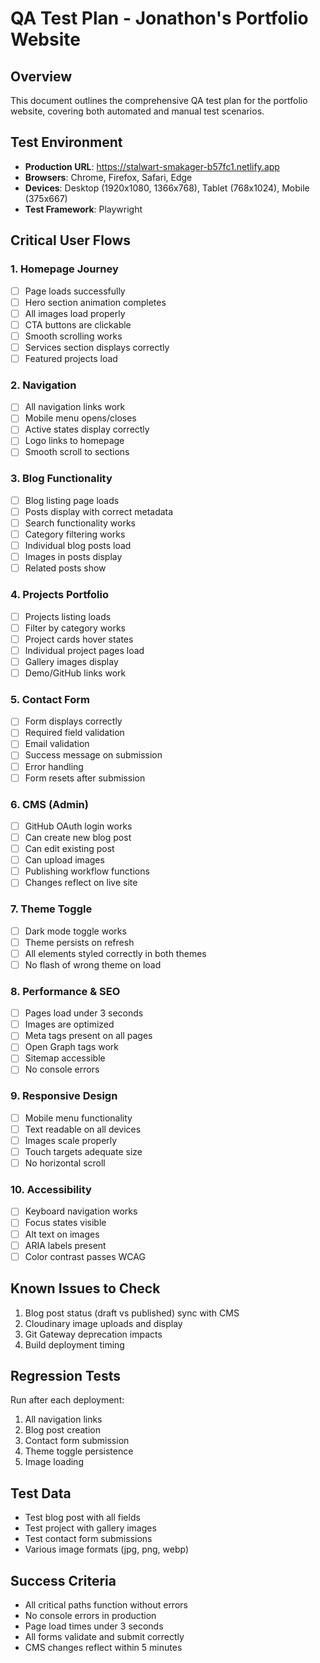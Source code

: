 # QA Test Plan - Jonathon's Portfolio Website

## Overview
This document outlines the comprehensive QA test plan for the portfolio website, covering both automated and manual test scenarios.

## Test Environment
- **Production URL**: https://stalwart-smakager-b57fc1.netlify.app
- **Browsers**: Chrome, Firefox, Safari, Edge
- **Devices**: Desktop (1920x1080, 1366x768), Tablet (768x1024), Mobile (375x667)
- **Test Framework**: Playwright

## Critical User Flows

### 1. Homepage Journey
- [ ] Page loads successfully
- [ ] Hero section animation completes
- [ ] All images load properly
- [ ] CTA buttons are clickable
- [ ] Smooth scrolling works
- [ ] Services section displays correctly
- [ ] Featured projects load

### 2. Navigation
- [ ] All navigation links work
- [ ] Mobile menu opens/closes
- [ ] Active states display correctly
- [ ] Logo links to homepage
- [ ] Smooth scroll to sections

### 3. Blog Functionality
- [ ] Blog listing page loads
- [ ] Posts display with correct metadata
- [ ] Search functionality works
- [ ] Category filtering works
- [ ] Individual blog posts load
- [ ] Images in posts display
- [ ] Related posts show

### 4. Projects Portfolio
- [ ] Projects listing loads
- [ ] Filter by category works
- [ ] Project cards hover states
- [ ] Individual project pages load
- [ ] Gallery images display
- [ ] Demo/GitHub links work

### 5. Contact Form
- [ ] Form displays correctly
- [ ] Required field validation
- [ ] Email validation
- [ ] Success message on submission
- [ ] Error handling
- [ ] Form resets after submission

### 6. CMS (Admin)
- [ ] GitHub OAuth login works
- [ ] Can create new blog post
- [ ] Can edit existing post
- [ ] Can upload images
- [ ] Publishing workflow functions
- [ ] Changes reflect on live site

### 7. Theme Toggle
- [ ] Dark mode toggle works
- [ ] Theme persists on refresh
- [ ] All elements styled correctly in both themes
- [ ] No flash of wrong theme on load

### 8. Performance & SEO
- [ ] Pages load under 3 seconds
- [ ] Images are optimized
- [ ] Meta tags present on all pages
- [ ] Open Graph tags work
- [ ] Sitemap accessible
- [ ] No console errors

### 9. Responsive Design
- [ ] Mobile menu functionality
- [ ] Text readable on all devices
- [ ] Images scale properly
- [ ] Touch targets adequate size
- [ ] No horizontal scroll

### 10. Accessibility
- [ ] Keyboard navigation works
- [ ] Focus states visible
- [ ] Alt text on images
- [ ] ARIA labels present
- [ ] Color contrast passes WCAG

## Known Issues to Check
1. Blog post status (draft vs published) sync with CMS
2. Cloudinary image uploads and display
3. Git Gateway deprecation impacts
4. Build deployment timing

## Regression Tests
Run after each deployment:
1. All navigation links
2. Blog post creation
3. Contact form submission
4. Theme toggle persistence
5. Image loading

## Test Data
- Test blog post with all fields
- Test project with gallery images
- Test contact form submissions
- Various image formats (jpg, png, webp)

## Success Criteria
- All critical paths function without errors
- No console errors in production
- Page load times under 3 seconds
- All forms validate and submit correctly
- CMS changes reflect within 5 minutes